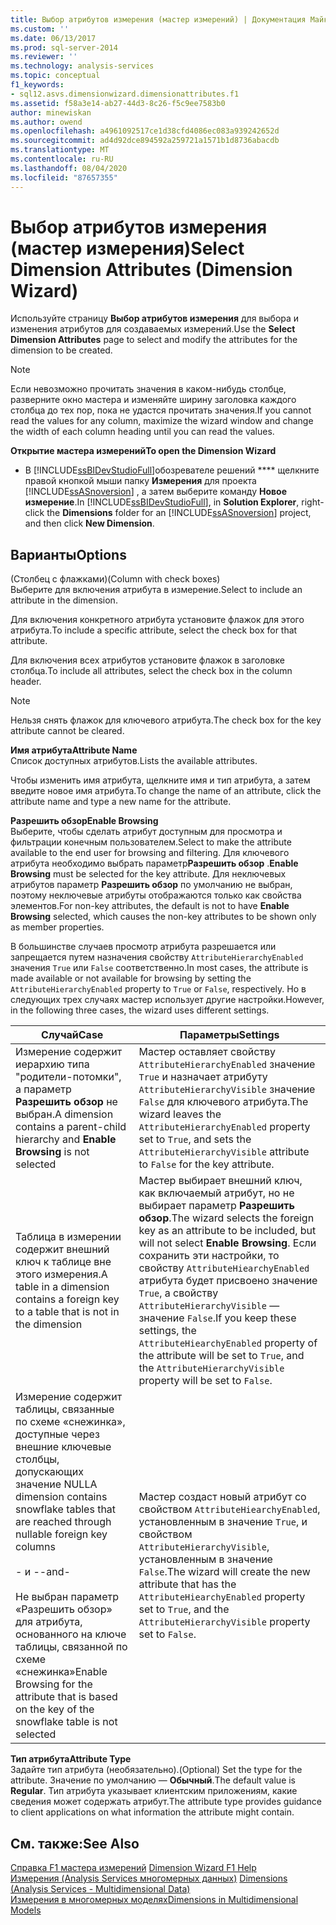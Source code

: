 ```yaml
---
title: Выбор атрибутов измерения (мастер измерений) | Документация Майкрософт
ms.custom: ''
ms.date: 06/13/2017
ms.prod: sql-server-2014
ms.reviewer: ''
ms.technology: analysis-services
ms.topic: conceptual
f1_keywords:
- sql12.asvs.dimensionwizard.dimensionattributes.f1
ms.assetid: f58a3e14-ab27-44d3-8c26-f5c9ee7583b0
author: minewiskan
ms.author: owend
ms.openlocfilehash: a4961092517ce1d38cfd4086ec083a939242652d
ms.sourcegitcommit: ad4d92dce894592a259721a1571b1d8736abacdb
ms.translationtype: MT
ms.contentlocale: ru-RU
ms.lasthandoff: 08/04/2020
ms.locfileid: "87657355"
---
```

# <a name="select-dimension-attributes-dimension-wizard"></a><span data-ttu-id="f9641-102">Выбор атрибутов измерения (мастер измерения)</span><span class="sxs-lookup"><span data-stu-id="f9641-102">Select Dimension Attributes (Dimension Wizard)</span></span>
  <span data-ttu-id="f9641-103">Используйте страницу **Выбор атрибутов измерения** для выбора и изменения атрибутов для создаваемых измерений.</span><span class="sxs-lookup"><span data-stu-id="f9641-103">Use the **Select Dimension Attributes** page to select and modify the attributes for the dimension to be created.</span></span>  
  
> [!NOTE]  
>  <span data-ttu-id="f9641-104">Если невозможно прочитать значения в каком-нибудь столбце, разверните окно мастера и изменяйте ширину заголовка каждого столбца до тех пор, пока не удастся прочитать значения.</span><span class="sxs-lookup"><span data-stu-id="f9641-104">If you cannot read the values for any column, maximize the wizard window and change the width of each column heading until you can read the values.</span></span>  
  
 <span data-ttu-id="f9641-105">**Открытие мастера измерений**</span><span class="sxs-lookup"><span data-stu-id="f9641-105">**To open the Dimension Wizard**</span></span>  
  
-   <span data-ttu-id="f9641-106">В [!INCLUDE[ssBIDevStudioFull](../includes/ssbidevstudiofull-md.md)]обозревателе решений \*\*\*\* щелкните правой кнопкой мыши папку **Измерения** для проекта [!INCLUDE[ssASnoversion](../includes/ssasnoversion-md.md)] , а затем выберите команду **Новое измерение**.</span><span class="sxs-lookup"><span data-stu-id="f9641-106">In [!INCLUDE[ssBIDevStudioFull](../includes/ssbidevstudiofull-md.md)], in **Solution Explorer**, right-click the **Dimensions** folder for an [!INCLUDE[ssASnoversion](../includes/ssasnoversion-md.md)] project, and then click **New Dimension**.</span></span>  
  
## <a name="options"></a><span data-ttu-id="f9641-107">Варианты</span><span class="sxs-lookup"><span data-stu-id="f9641-107">Options</span></span>  
 <span data-ttu-id="f9641-108">(Столбец с флажками)</span><span class="sxs-lookup"><span data-stu-id="f9641-108">(Column with check boxes)</span></span>  
 <span data-ttu-id="f9641-109">Выберите для включения атрибута в измерение.</span><span class="sxs-lookup"><span data-stu-id="f9641-109">Select to include an attribute in the dimension.</span></span>  
  
 <span data-ttu-id="f9641-110">Для включения конкретного атрибута установите флажок для этого атрибута.</span><span class="sxs-lookup"><span data-stu-id="f9641-110">To include a specific attribute, select the check box for that attribute.</span></span>  
  
 <span data-ttu-id="f9641-111">Для включения всех атрибутов установите флажок в заголовке столбца.</span><span class="sxs-lookup"><span data-stu-id="f9641-111">To include all attributes, select the check box in the column header.</span></span>  
  
> [!NOTE]  
>  <span data-ttu-id="f9641-112">Нельзя снять флажок для ключевого атрибута.</span><span class="sxs-lookup"><span data-stu-id="f9641-112">The check box for the key attribute cannot be cleared.</span></span>  
  
 <span data-ttu-id="f9641-113">**Имя атрибута**</span><span class="sxs-lookup"><span data-stu-id="f9641-113">**Attribute Name**</span></span>  
 <span data-ttu-id="f9641-114">Список доступных атрибутов.</span><span class="sxs-lookup"><span data-stu-id="f9641-114">Lists the available attributes.</span></span>  
  
 <span data-ttu-id="f9641-115">Чтобы изменить имя атрибута, щелкните имя и тип атрибута, а затем введите новое имя атрибута.</span><span class="sxs-lookup"><span data-stu-id="f9641-115">To change the name of an attribute, click the attribute name and type a new name for the attribute.</span></span>  
  
 <span data-ttu-id="f9641-116">**Разрешить обзор**</span><span class="sxs-lookup"><span data-stu-id="f9641-116">**Enable Browsing**</span></span>  
 <span data-ttu-id="f9641-117">Выберите, чтобы сделать атрибут доступным для просмотра и фильтрации конечным пользователем.</span><span class="sxs-lookup"><span data-stu-id="f9641-117">Select to make the attribute available to the end user for browsing and filtering.</span></span> <span data-ttu-id="f9641-118">Для ключевого атрибута необходимо выбрать параметр**Разрешить обзор** .</span><span class="sxs-lookup"><span data-stu-id="f9641-118">**Enable Browsing** must be selected for the key attribute.</span></span> <span data-ttu-id="f9641-119">Для неключевых атрибутов параметр **Разрешить обзор** по умолчанию не выбран, поэтому неключевые атрибуты отображаются только как свойства элементов.</span><span class="sxs-lookup"><span data-stu-id="f9641-119">For non-key attributes, the default is not to have **Enable Browsing** selected, which causes the non-key attributes to be shown only as member properties.</span></span>  
  
 <span data-ttu-id="f9641-120">В большинстве случаев просмотр атрибута разрешается или запрещается путем назначения свойству `AttributeHierarchyEnabled` значения `True` или `False` соответственно.</span><span class="sxs-lookup"><span data-stu-id="f9641-120">In most cases, the attribute is made available or not available for browsing by setting the `AttributeHierarchyEnabled` property to `True` or `False`, respectively.</span></span> <span data-ttu-id="f9641-121">Но в следующих трех случаях мастер использует другие настройки.</span><span class="sxs-lookup"><span data-stu-id="f9641-121">However, in the following three cases, the wizard uses different settings.</span></span>  
  
|<span data-ttu-id="f9641-122">Случай</span><span class="sxs-lookup"><span data-stu-id="f9641-122">Case</span></span>|<span data-ttu-id="f9641-123">Параметры</span><span class="sxs-lookup"><span data-stu-id="f9641-123">Settings</span></span>|  
|----------|--------------|  
|<span data-ttu-id="f9641-124">Измерение содержит иерархию типа "родители-потомки", а параметр **Разрешить обзор** не выбран.</span><span class="sxs-lookup"><span data-stu-id="f9641-124">A dimension contains a parent-child hierarchy and **Enable Browsing** is not selected</span></span>|<span data-ttu-id="f9641-125">Мастер оставляет свойству `AttributeHierarchyEnabled` значение `True` и назначает атрибуту `AttributeHierarchyVisible` значение `False` для ключевого атрибута.</span><span class="sxs-lookup"><span data-stu-id="f9641-125">The wizard leaves the `AttributeHierarchyEnabled` property set to `True`, and sets the `AttributeHierarchyVisible` attribute to `False` for the key attribute.</span></span>|  
|<span data-ttu-id="f9641-126">Таблица в измерении содержит внешний ключ к таблице вне этого измерения.</span><span class="sxs-lookup"><span data-stu-id="f9641-126">A table in a dimension contains a foreign key to a table that is not in the dimension</span></span>|<span data-ttu-id="f9641-127">Мастер выбирает внешний ключ, как включаемый атрибут, но не выбирает параметр **Разрешить обзор**.</span><span class="sxs-lookup"><span data-stu-id="f9641-127">The wizard selects the foreign key as an attribute to be included, but will not select **Enable Browsing**.</span></span> <span data-ttu-id="f9641-128">Если сохранить эти настройки, то свойству `AttributeHiearchyEnabled` атрибута будет присвоено значение `True`, а свойству `AttributeHierarchyVisible` — значение `False`.</span><span class="sxs-lookup"><span data-stu-id="f9641-128">If you keep these settings, the `AttributeHiearchyEnabled` property of the attribute will be set to `True`, and the `AttributeHierarchyVisible` property will be set to `False`.</span></span>|  
|<span data-ttu-id="f9641-129">Измерение содержит таблицы, связанные по схеме «снежинка», доступные через внешние ключевые столбцы, допускающих значение NULL</span><span class="sxs-lookup"><span data-stu-id="f9641-129">A dimension contains snowflake tables that are reached through nullable foreign key columns</span></span><br /><br /> <span data-ttu-id="f9641-130">- и -</span><span class="sxs-lookup"><span data-stu-id="f9641-130">-and-</span></span><br /><br /> <span data-ttu-id="f9641-131">Не выбран параметр «Разрешить обзор» для атрибута, основанного на ключе таблицы, связанной по схеме «снежинка»</span><span class="sxs-lookup"><span data-stu-id="f9641-131">Enable Browsing for the attribute that is based on the key of the snowflake table is not selected</span></span>|<span data-ttu-id="f9641-132">Мастер создаст новый атрибут со свойством `AttributeHiearchyEnabled`, установленным в значение `True`, и свойством `AttributeHierarchyVisible`, установленным в значение `False`.</span><span class="sxs-lookup"><span data-stu-id="f9641-132">The wizard will create the new attribute that has the `AttributeHiearchyEnabled` property set to `True`, and the `AttributeHierarchyVisible` property set to `False`.</span></span>|  
  
 <span data-ttu-id="f9641-133">**Тип атрибута**</span><span class="sxs-lookup"><span data-stu-id="f9641-133">**Attribute Type**</span></span>  
 <span data-ttu-id="f9641-134">Задайте тип атрибута (необязательно).</span><span class="sxs-lookup"><span data-stu-id="f9641-134">(Optional) Set the type for the attribute.</span></span> <span data-ttu-id="f9641-135">Значение по умолчанию — **Обычный**.</span><span class="sxs-lookup"><span data-stu-id="f9641-135">The default value is **Regular**.</span></span> <span data-ttu-id="f9641-136">Тип атрибута указывает клиентским приложениям, какие сведения может содержать атрибут.</span><span class="sxs-lookup"><span data-stu-id="f9641-136">The attribute type provides guidance to client applications on what information the attribute might contain.</span></span>  
  
## <a name="see-also"></a><span data-ttu-id="f9641-137">См. также:</span><span class="sxs-lookup"><span data-stu-id="f9641-137">See Also</span></span>  
 <span data-ttu-id="f9641-138">[Справка F1 мастера измерений](dimension-wizard-f1-help.md) </span><span class="sxs-lookup"><span data-stu-id="f9641-138">[Dimension Wizard F1 Help](dimension-wizard-f1-help.md) </span></span>  
 <span data-ttu-id="f9641-139">[Измерения &#40;Analysis Services многомерных данных&#41;](multidimensional-models-olap-logical-dimension-objects/dimensions-analysis-services-multidimensional-data.md) </span><span class="sxs-lookup"><span data-stu-id="f9641-139">[Dimensions &#40;Analysis Services - Multidimensional Data&#41;](multidimensional-models-olap-logical-dimension-objects/dimensions-analysis-services-multidimensional-data.md) </span></span>  
 [<span data-ttu-id="f9641-140">Измерения в многомерных моделях</span><span class="sxs-lookup"><span data-stu-id="f9641-140">Dimensions in Multidimensional Models</span></span>](multidimensional-models/dimensions-in-multidimensional-models.md)  
  
  
